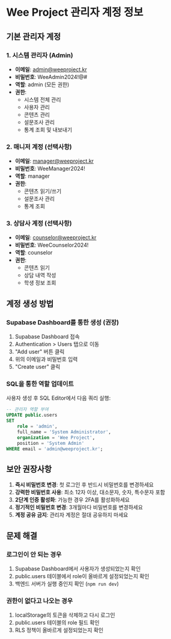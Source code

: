 # Wee Project 관리자 계정 정보

## 기본 관리자 계정

### 1. 시스템 관리자 (Admin)
- **이메일**: admin@weeproject.kr
- **비밀번호**: WeeAdmin2024!@#
- **역할**: admin (모든 권한)
- **권한**: 
  - 시스템 전체 관리
  - 사용자 관리
  - 콘텐츠 관리
  - 설문조사 관리
  - 통계 조회 및 내보내기

### 2. 매니저 계정 (선택사항)
- **이메일**: manager@weeproject.kr
- **비밀번호**: WeeManager2024!
- **역할**: manager
- **권한**:
  - 콘텐츠 읽기/쓰기
  - 설문조사 관리
  - 통계 조회

### 3. 상담사 계정 (선택사항)
- **이메일**: counselor@weeproject.kr
- **비밀번호**: WeeCounselor2024!
- **역할**: counselor
- **권한**:
  - 콘텐츠 읽기
  - 상담 내역 작성
  - 학생 정보 조회

## 계정 생성 방법

### Supabase Dashboard를 통한 생성 (권장)

1. Supabase Dashboard 접속
2. Authentication > Users 탭으로 이동
3. "Add user" 버튼 클릭
4. 위의 이메일과 비밀번호 입력
5. "Create user" 클릭

### SQL을 통한 역할 업데이트

사용자 생성 후 SQL Editor에서 다음 쿼리 실행:

```sql
-- 관리자 역할 부여
UPDATE public.users 
SET 
    role = 'admin',
    full_name = 'System Administrator',
    organization = 'Wee Project',
    position = 'System Admin'
WHERE email = 'admin@weeproject.kr';
```

## 보안 권장사항

1. **즉시 비밀번호 변경**: 첫 로그인 후 반드시 비밀번호를 변경하세요
2. **강력한 비밀번호 사용**: 최소 12자 이상, 대소문자, 숫자, 특수문자 포함
3. **2단계 인증 활성화**: 가능한 경우 2FA를 활성화하세요
4. **정기적인 비밀번호 변경**: 3개월마다 비밀번호를 변경하세요
5. **계정 공유 금지**: 관리자 계정은 절대 공유하지 마세요

## 문제 해결

### 로그인이 안 되는 경우
1. Supabase Dashboard에서 사용자가 생성되었는지 확인
2. public.users 테이블에서 role이 올바르게 설정되었는지 확인
3. 백엔드 서버가 실행 중인지 확인 (`npm run dev`)

### 권한이 없다고 나오는 경우
1. localStorage의 토큰을 삭제하고 다시 로그인
2. public.users 테이블의 role 필드 확인
3. RLS 정책이 올바르게 설정되었는지 확인